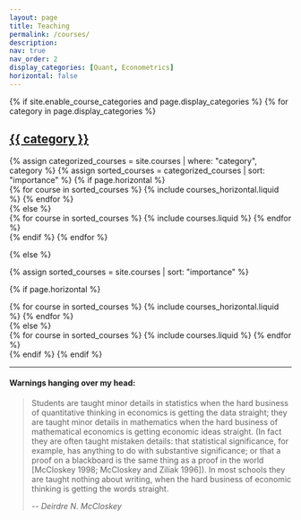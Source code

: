 ```yaml
---
layout: page
title: Teaching
permalink: /courses/
description:
nav: true
nav_order: 2
display_categories: [Quant, Econometrics]
horizontal: false
---
```


<!-- pages/courses.md -->
<div class="courses">
{% if site.enable_course_categories and page.display_categories %}
  <!-- Display categorized courses -->
  {% for category in page.display_categories %}
  <a id="{{ category }}" href=".#{{ category }}">
    <h2 class="category">{{ category }}</h2>
  </a>
  {% assign categorized_courses = site.courses | where: "category", category %}
  {% assign sorted_courses = categorized_courses | sort: "importance" %}
  <!-- Generate cards for each course -->
  {% if page.horizontal %}
  <div class="container">
    <div class="row row-cols-1 row-cols-md-2">
    {% for course in sorted_courses %}
      {% include courses_horizontal.liquid %}
    {% endfor %}
    </div>
  </div>
  {% else %}
  <div class="row row-cols-1 row-cols-md-3">
    {% for course in sorted_courses %}
      {% include courses.liquid %}
    {% endfor %}
  </div>
  {% endif %}
  {% endfor %}

{% else %}

<!-- Display courses without categories -->

{% assign sorted_courses = site.courses | sort: "importance" %}

  <!-- Generate cards for each project -->

{% if page.horizontal %}

  <div class="container">
    <div class="row row-cols-1 row-cols-md-2">
    {% for course in sorted_courses %}
      {% include courses_horizontal.liquid %}
    {% endfor %}
    </div>
  </div>
  {% else %}
  <div class="row row-cols-1 row-cols-md-3">
    {% for course in sorted_courses %}
      {% include courses.liquid %}
    {% endfor %}
  </div>
  {% endif %}
{% endif %}
</div>

---

<h4>Warnings hanging over my head:</h4>

> Students are taught minor details in statistics when the hard business of quantitative thinking in economics is getting the data straight; they are taught minor details in mathematics when the hard business of mathematical economics is getting economic ideas straight. (In fact they are often taught mistaken details: that statistical significance, for example, has anything to do with substantive significance; or that a proof on a blackboard is the same thing as a proof in the world [McCloskey 1998; McCloskey and Ziliak 1996]). In most schools they are taught nothing about writing, when the hard business of economic thinking is getting the words straight.
>
> <cite> -- Deirdre N. McCloskey </cite>